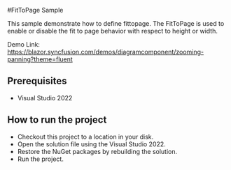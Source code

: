 #FitToPage Sample

This sample demonstrate how to define fittopage. The FitToPage is used to enable or disable the fit to page behavior with respect to height or width.

Demo Link:
https://blazor.syncfusion.com/demos/diagramcomponent/zooming-panning?theme=fluent

## Prerequisites

* Visual Studio 2022

## How to run the project

* Checkout this project to a location in your disk.
* Open the solution file using the Visual Studio 2022.
* Restore the NuGet packages by rebuilding the solution.
* Run the project.

